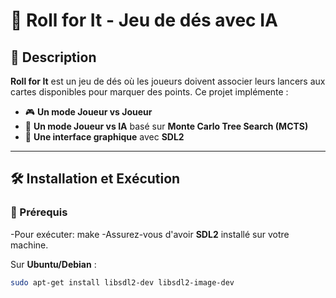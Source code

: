 # 🎲 Roll for It - Jeu de dés avec IA  

## 📌 Description  
**Roll for It** est un jeu de dés où les joueurs doivent associer leurs lancers aux cartes disponibles pour marquer des points. Ce projet implémente :  
- 🎮 **Un mode Joueur vs Joueur**  
- 🤖 **Un mode Joueur vs IA** basé sur **Monte Carlo Tree Search (MCTS)**  
- 🎨 **Une interface graphique** avec **SDL2**  

---

## 🛠️ Installation et Exécution  

### 📌 Prérequis  
-Pour exécuter:
  make
-Assurez-vous d'avoir **SDL2** installé sur votre machine.  

Sur **Ubuntu/Debian** :  
```bash
sudo apt-get install libsdl2-dev libsdl2-image-dev

 

